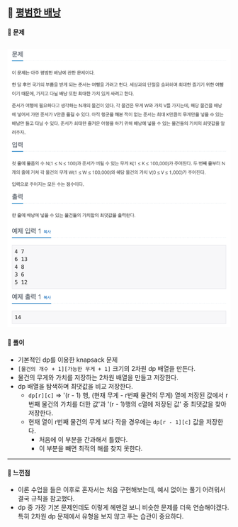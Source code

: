 ## 📖 [평범한 배낭](https://www.acmicpc.net/problem/12865)
#### 📍 문제
![img](./assets/12865_평범한배낭.png)
---
#### 📍 풀이
- 기본적인 dp를 이용한 knapsack 문제
- `[물건의 개수 + 1][가능한 무게 + 1]` 크기의 2차원 dp 배열을 만든다.
- 물건의 무게와 가치를 저장하는 2차원 배열을 만들고 저장한다.
- dp 배열을 탐색하며 최댓값을 비교 저장한다.
  - `dp[r][c]` => '(r - 1) 행, (현재 무게 - r번째  물건의 무게) 열에 저장된 값에서 r번째 물건의 가치를 더한 값'과 '(r - 1)행의 c열에 저장된 값' 중 최댓값을 찾아 저장한다.
  - 현재 열이 r번째 물건의 무게 보다 작을 경우에는 `dp[r - 1][c]` 값을 저장한다.
    - 처음에 이 부분을 간과해서 틀렸다.
    - 이 부분을 빼면 최적의 해를 찾지 못한다.
---
#### 📍 느낀점
- 이론 수업을 들은 이후로 혼자서는 처음 구현해보는데, 예시 없이는 풀기 어려워서 결국 규칙을 참고했다.
- dp 중 가장 기본 문제인데도 이렇게 헤맨걸 보니 비슷한 문제를 더욱 연습해야겠다. 특히 2차원 dp 문제에서 유형을 보지 않고 푸는 습관이 중요하다.